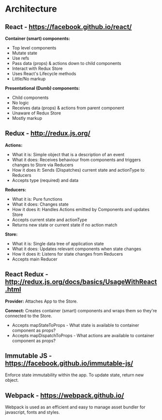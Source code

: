 # Architecture

## React - https://facebook.github.io/react/

**Container (smart) components:**
- Top level components
- Mutate state
- Use refs
- Pass data (props) & actions down to child components
- Interact with Redux Store
- Uses React's Lifecycle methods
- Little/No markup

**Presentational (Dumb) components:**
- Child components
- No logic
- Receives data (props) & actions from parent component
- Unaware of Redux Store
- Mostly markup

## Redux - http://redux.js.org/

**Actions:**
- What it is: Simple object that is a description of an event
- What it does: Receives behaviour from components and triggers changes to Store via Reducers
- How it does it: Sends (Dispatches) current state and actionType to Reducers
- Accepts type (required) and data

**Reducers:**
- What it is: Pure functions
- What it does: Changes state
- How it does it: Handles Actions emitted by Components and updates Store
- Accepts current state and actionType
- Returns new state or current state if no action match

**Store:**
- What it is: Single data tree of application state
- What it does: Updates relevant components when state changes
- How it does it: Listens for state changes from Reducers
- Accepts main Reducer

## React Redux - http://redux.js.org/docs/basics/UsageWithReact.html

**Provider:**
Attaches App to the Store.

**Connect:**
Creates container (smart) components and wraps them so they're connected to the Store.

- Accepts mapStateToProps - What state is available to container component as props?
- Accepts mapDispatchToProps - What actions are available to container component as props?

## Immutable JS - https://facebook.github.io/immutable-js/
Enforce state immutability within the app.
To update state, return new object.

## Webpack - https://webpack.github.io/
Webpack is used as an efficient and easy to manage asset bundler for javascript, fonts and styles.
